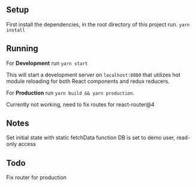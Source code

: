 

##  Setup
First install the dependencies, in the root directory of this project run.
`yarn install`

##  Running
For **Development** run `yarn start`

This will start a development server on `localhost:8080` that utilizes hot module
reloading for both React components and redux reducers.

For **Production** run `yarn build && yarn production`.

Currently not working, need to fix routes for react-router@4

## Notes

Set initial state with static fetchData function
DB is set to demo user, read-only access
##  Todo

Fix router for production

